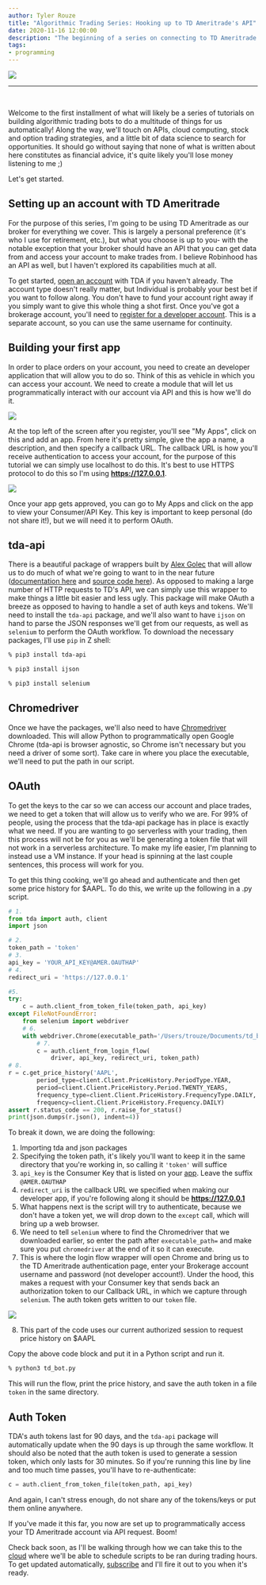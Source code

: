 ```yaml
---
author: Tyler Rouze
title: "Algorithmic Trading Series: Hooking up to TD Ameritrade's API"
date: 2020-11-16 12:00:00
description: "The beginning of a series on connecting to TD Ameritrade's API via Python to execute trades, building algorithms to search for opportunities, and leveraging cloud computing to automate it all for us."
tags:
- programming
---
```


<img src="/images/stock_trade.jpg">
<hr><br>

Welcome to the first installment of what will likely be a series of tutorials on building algorithmic trading bots to do a multitude of things for us automatically! Along the way, we'll touch on APIs, cloud computing, stock and option trading strategies, and a little bit of data science to search for opportunities. It should go without saying that none of what is written about here constitutes as financial advice, it's quite likely you'll lose money listening to me ;)

Let's get started.

## Setting up an account with TD Ameritrade
For the purpose of this series, I'm going to be using TD Ameritrade as our broker for everything we cover. This is largely a personal preference (it's who I use for retirement, etc.), but what you choose is up to you- with the notable exception that your broker should have an API that you can get data from and access your account to make trades from. I believe Robinhood has an API as well, but I haven't explored its capabilities much at all.

To get started, [open an account](https://start.tdameritrade.com/select?entity=103) with TDA if you haven't already. The account type doesn't really matter, but Individual is probably your best bet if you want to follow along. You don't have to fund your account right away if you simply want to give this whole thing a shot first. Once you've got a brokerage account, you'll need to [register for a developer account](https://developer.tdameritrade.com). This is a separate account, so you can use the same username for continuity.

## Building your first app
In order to place orders on your account, you need to create an developer application that will allow you to do so. Think of this as vehicle in which you can access your account. We need to create a module that will let us programmatically interact with our account via API and this is how we'll do it.

<img src="/images/build_app.png">

At the top left of the screen after you register, you'll see "My Apps", click on this and add an app. From here it's pretty simple, give the app a name, a description, and then specify a callback URL. The callback URL is how you'll receive authentication to access your account, for the purpose of this tutorial we can simply use localhost to do this. It's best to use HTTPS protocol to do this so I'm using **https://127.0.0.1**.

<img src="/images/build_app_page.png">


Once your app gets approved, you can go to My Apps and click on the app to view your Consumer/API Key. This key is important to keep personal (do not share it!), but we will need it to perform OAuth.

## tda-api
There is a beautiful package of wrappers built by [Alex Golec](https://twitter.com/alex_golec) that will allow us to do much of what we're going to want to in the near future ([documentation here](https://tda-api.readthedocs.io) and [source code here](https://github.com/alexgolec/tda-api)). As opposed to making a large number of HTTP requests to TD's API, we can simply use this wrapper to make things a little bit easier and less ugly. This package will make OAuth a breeze as opposed to having to handle a set of auth keys and tokens. We'll need to install the `tda-api` package, and we'll also want to have `ijson` on hand to parse the JSON responses we'll get from our requests, as well as `selenium` to perform the OAuth workflow. To download the necessary packages, I'll use `pip` in Z shell:


```zsh
% pip3 install tda-api

% pip3 install ijson

% pip3 install selenium
```
## Chromedriver
Once we have the packages, we'll also need to have [Chromedriver](http://chromedriver.chromium.org/downloads) downloaded. This will allow Python to programmatically open Google Chrome (tda-api is browser agnostic, so Chrome isn't necessary but you need a driver of some sort). Take care in where you place the executable, we'll need to put the path in our script.

## OAuth
To get the keys to the car so we can access our account and place trades, we need to get a token that will allow us to verify who we are. For 99% of people, using the process that the tda-api package has in place is exactly what we need. If you are wanting to go serverless with your trading, then this process will not be for you as we'll be generating a token file that will not work in a serverless architecture. To make my life easier, I'm planning to instead use a VM instance. If your head is spinning at the last couple sentences, this process will work for you.

To get this thing cooking, we'll go ahead and authenticate and then get some price history for $AAPL. To do this, we write up the following in a .py script.


```python
# 1.
from tda import auth, client
import json

# 2.
token_path = 'token'
# 3.
api_key = 'YOUR_API_KEY@AMER.OAUTHAP'
# 4.
redirect_uri = 'https://127.0.0.1'

#5.
try:
    c = auth.client_from_token_file(token_path, api_key)
except FileNotFoundError:
    from selenium import webdriver
    # 6.
    with webdriver.Chrome(executable_path='/Users/trouze/Documents/td_bot/chromedriver') as driver:
        # 7.
        c = auth.client_from_login_flow(
            driver, api_key, redirect_uri, token_path)
# 8.
r = c.get_price_history('AAPL',
        period_type=client.Client.PriceHistory.PeriodType.YEAR,
        period=client.Client.PriceHistory.Period.TWENTY_YEARS,
        frequency_type=client.Client.PriceHistory.FrequencyType.DAILY,
        frequency=client.Client.PriceHistory.Frequency.DAILY)
assert r.status_code == 200, r.raise_for_status()
print(json.dumps(r.json(), indent=4))
```

To break it down, we are doing the following:
1. Importing tda and json packages
2. Specifying the token path, it's likely you'll want to keep it in the same directory that you're working in, so calling it `'token'` will suffice
3. `api_key` is the Consumer Key that is listed on your [app](https://developer.tdameritrade.com/user/me/apps). Leave the suffix `@AMER.OAUTHAP`
4. `redirect_uri` is the callback URL we specified when making our developer app, if you're following along it should be **https://127.0.0.1**
5. What happens next is the script will try to authenticate, because we don't have a token yet, we will drop down to the `except` call, which will bring up a web browser.
6. We need to tell `selenium` where to find the Chromedriver that we downloaded earlier, so enter the path after `executable_path=` and make sure you put `chromedriver` at the end of it so it can execute.
7. This is where the login flow wrapper will open Chrome and bring us to the TD Ameritrade authentication page, enter your Brokerage account username and password (not developer account!). Under the hood, this makes a request with your Consumer key that sends back an authorization token to our Callback URL, in which we capture through `selenium`. The auth token gets written to our `token` file.

<img src="/images/auth_page.png">


8. This part of the code uses our current authorized session to request price history on $AAPL

Copy the above code block and put it in a Python script and run it.


```zsh
% python3 td_bot.py
```
This will run the flow, print the price history, and save the auth token in a file `token` in the same directory.

## Auth Token

TDA's auth tokens last for 90 days, and the `tda-api` package will automatically update when the 90 days is up through the same workflow. It should also be noted that the auth token is used to generate a session token, which only lasts for 30 minutes. So if you're running this line by line and too much time passes, you'll have to re-authenticate:


```python
c = auth.client_from_token_file(token_path, api_key)
```

And again, I can't stress enough, do not share any of the tokens/keys or put them online anywhere.

If you've made it this far, you now are set up to programmatically access your TD Ameritrade account via API request. Boom!

Check back soon, as I'll be walking through how we can take this to the [cloud](https://cloud.google.com) where we'll be able to schedule scripts to be ran during trading hours. To get updated automatically, [subscribe](https://tylerrouze.com/subscribe) and I'll fire it out to you when it's ready.
